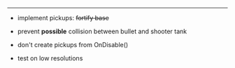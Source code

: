 


***

- implement pickups: ~~fortify base~~

- prevent **possible** collision between bullet and shooter tank

- don't create pickups from OnDisable()

- test on low resolutions

